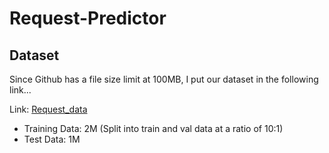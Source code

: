 # Request-Predictor

## Dataset
Since Github has a file size limit at 100MB, I put our dataset in the following link...

Link: [Request_data](https://drive.google.com/open?id=17It9Ygf50fZeqDpJE9itaNx1fTZSzeGw&authuser=haochuan.li.cn%40gmail.com&usp=drive_fs)

- Training Data: 2M (Split into train and val data at a ratio of 10:1) 
- Test Data: 1M
